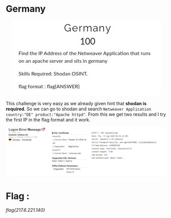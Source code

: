 # Germany

<p align="center">
  <img alt="recon"  src="https://github.com/VulnFreak/The-Cyber-Grabs-CTF/blob/master/Images/germany.png">
</p>

This challenge is  very easy as we already given hint that **shodan is required**. So we can go to shodan and search `Netweaver Application country:"DE" product:"Apache httpd"`. 
From this we get two results and I try the first IP in the flag format and it work.


<p align="center">
  <img alt="recon"  src="https://github.com/VulnFreak/The-Cyber-Grabs-CTF/blob/master/Images/shodan.png">
 </p>
 
 # Flag :
 
*flag{217.6.221.140}*
